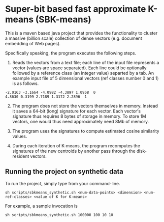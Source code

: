 # Super-bit based fast approximate K-means (SBK-means)

This is a maven based java project that provides the functionality to cluster a massive (billion scale)
collection of dense vectors (e.g. document embedding of Web pages).

Specifically speaking, the program executes the following steps.

1. Reads the vectors from a text file; each line of the input file represents a vector (values are space separated).
Each line could be optionally followed by a reference class (an integer value) separted by a tab.
An example input file of 5 dimensional vectors (ref classes number 0 and 1) is as follows.

```
-2.0163 -3.1664 -4.0982 -4.3897 1.0958	0 
4.8630 0.3199 2.7189 1.3172 2.2896	1
```

2. The program does not store the vectors themselves in memory. Instead it saves a 64-bit (long) signature for each vector.
Each vector's signature thus requires 8 bytes of storage in memory. To store 1M vectors, one would thus need approximately need 8Mb of memory.

3. The program uses the signatures to compute estimated cosine similarity values.

4. During each iteration of K-means, the program recomputes the signatures of the new centroids by another pass through the disk-resident vectors.

## Running the project on synthetic data

To run the project, simply type from your command-line.
```
sh scripts/sbkmeans_synthetic.sh <num-data-points> <dimension> <num-ref-classes> <value of K for K-means>
```

For example, a sample invocation is
```
sh scripts/sbkmeans_synthetic.sh 100000 100 10 10
```

